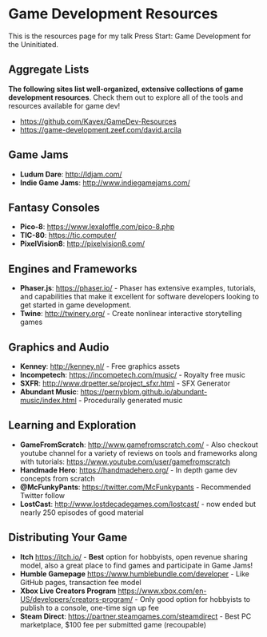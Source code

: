 # Game Development Resources

This is the resources page for my talk Press Start: Game Development for the Uninitiated.

## Aggregate Lists

**The following sites list well-organized, extensive collections of game development resources**. Check them out to explore all of the tools and resources available for game dev!

* https://github.com/Kavex/GameDev-Resources
* https://game-development.zeef.com/david.arcila

## Game Jams

* **Ludum Dare**: http://ldjam.com/
* **Indie Game Jams**: http://www.indiegamejams.com/

## Fantasy Consoles

* **Pico-8**: https://www.lexaloffle.com/pico-8.php
* **TIC-80**: https://tic.computer/
* **PixelVision8**: http://pixelvision8.com/

## Engines and Frameworks

* **Phaser.js**: https://phaser.io/ - Phaser has extensive examples, tutorials, and capabilities that make it excellent for software developers looking to get started in game development.
* **Twine**: http://twinery.org/ - Create nonlinear interactive storytelling games

## Graphics and Audio

* **Kenney**: http://kenney.nl/ - Free graphics assets
* **Incompetech**: https://incompetech.com/music/ - Royalty free music
* **SXFR**: http://www.drpetter.se/project_sfxr.html - SFX Generator
* **Abundant Music**: https://pernyblom.github.io/abundant-music/index.html - Procedurally generated music 

## Learning and Exploration

* **GameFromScratch**: http://www.gamefromscratch.com/ - Also checkout youtube channel for a variety of reviews on tools and frameworks along with tutorials: https://www.youtube.com/user/gamefromscratch
* **Handmade Hero**: https://handmadehero.org/ - In depth game dev concepts from scratch
* **@McFunkyPants**: https://twitter.com/McFunkypants - Recommended Twitter follow
* **LostCast**: http://www.lostdecadegames.com/lostcast/ - now ended but nearly 250 episodes of good material

## Distributing Your Game

* **Itch** https://itch.io/ - **Best** option for hobbyists, open revenue sharing model, also a great place to find games and participate in Game Jams!
* **Humble Gamepage** https://www.humblebundle.com/developer - Like GitHub pages, transaction fee model
* **Xbox Live Creators Program** https://www.xbox.com/en-US/developers/creators-program/ - Only good option for hobbyists to publish to a console, one-time sign up fee
* **Steam Direct**: https://partner.steamgames.com/steamdirect -  Best PC marketplace, $100 fee per submitted game (recoupable)